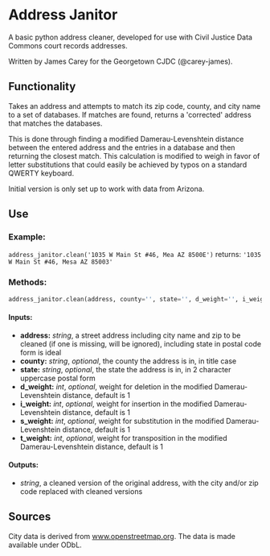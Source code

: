 # Address Janitor
A basic python address cleaner, developed for use with Civil Justice Data Commons court records addresses.

Written by James Carey for the Georgetown CJDC (@carey-james).

## Functionality
Takes an address and attempts to match its zip code, county, and city name to a set of databases. If matches are found, returns a 'corrected' address that matches the databases.

This is done through finding a modified Damerau-Levenshtein distance between the entered address and the entries in a database and then returning the closest match. This calculation is modified to weigh in favor of letter substitutions that could easily be achieved by typos on a standard QWERTY keyboard.

Initial version is only set up to work with data from Arizona.

## Use
### Example:
`address_janitor.clean('1035 W Main St #46, Mea AZ 8500E')`
returns:
`'1035 W Main St #46, Mesa AZ 85003'`
### Methods:
```python
address_janitor.clean(address, county='', state='', d_weight='', i_weight='', s_weight='', t_weight='')
```
#### Inputs: 
* **address:** *string*, a street address including city name and zip to be cleaned (if one is missing, will be ignored), including state in postal code form is ideal
* **county:** *string*, *optional*, the county the address is in, in title case
* **state:** *string*, *optional*, the state the address is in, in 2 character uppercase postal form
* **d_weight:** *int*, *optional*, weight for deletion in the modified Damerau-Levenshtein distance, default is 1
* **i_weight:** *int*, *optional*, weight for insertion in the modified Damerau-Levenshtein distance, default is 1
* **s_weight:** *int*, *optional*, weight for substitution in the modified Damerau-Levenshtein distance, default is 1
* **t_weight:** *int*, *optional*, weight for transposition in the modified Damerau-Levenshtein distance, default is 1
#### Outputs:
* *string*, a cleaned version of the original address, with the city and/or zip code replaced with cleaned versions


## Sources
City data is derived from www.openstreetmap.org. The data is made available under ODbL.